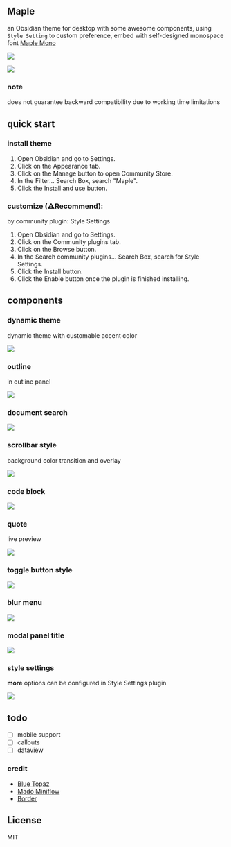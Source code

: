 ## Maple

an Obsidian theme for desktop with some awesome components, using `Style Setting` to custom preference, embed with self-designed monospace font [Maple Mono](https://github.com/subframe7536/Maple-font)

![](img/screenshot_source.webp)

<a href="https://www.buymeacoffee.com/subframe753"><img src="https://img.buymeacoffee.com/button-api/?text=Buy me a coffee&emoji=&slug=subframe753&button_colour=5F7FFF&font_colour=ffffff&font_family=Lato&outline_colour=000000&coffee_colour=FFDD00" /></a>

### note

does not guarantee backward compatibility due to working time limitations

## quick start

### install theme

1. Open Obsidian and go to Settings.
2. Click on the Appearance tab.
3. Click on the Manage button to open Community Store.
4. In the Filter... Search Box, search "Maple".
5. Click the Install and use button.

### customize (⚠️Recommend):

by community plugin: Style Settings

1. Open Obsidian and go to Settings.
2. Click on the Community plugins tab.
3. Click on the Browse button.
4. In the Search community plugins... Search Box, search for Style Settings.
5. Click the Install button.
6. Click the Enable button once the plugin is finished installing.

## components

### dynamic theme

dynamic theme with customable accent color

![](img/dynamic.png)

### outline

in outline panel

![](./img/outline.gif)

### document search

![](img/container-query.gif)

### scrollbar style

background color transition and overlay

![](img/scrollbar.gif)

### code block

![](img/code.png)

### quote

live preview

![](img/quote.png)

### toggle button style

![](img/toggle.gif)

### blur menu

![](img/blur.png)

### modal panel title

![](img/input.gif)

### style settings

**more** options can be configured in Style Settings plugin

![](img/style_setting.png)

## todo

- [ ] mobile support
- [ ] callouts
- [ ] dataview

### credit

- [Blue Topaz](https://github.com/whyt-byte/Blue-Topaz_Obsidian-css)
- [Mado Miniflow](https://github.com/hydescarf/Obsidian-Theme-Mado-Miniflow)
- [Border](https://github.com/Akifyss/obsidian-border)

## License
MIT
